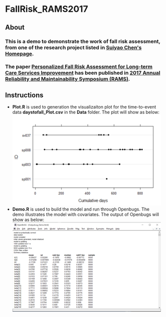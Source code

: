 # FallRisk_RAMS2017
## About
### This is a demo to demonstrate the work of fall risk assessment, from one of the research project listed in [Suiyao Chen's Homepage](https://sites.google.com/mail.usf.edu/suiyaochen-professional/publication?authuser=0). 
### The paper [Personalized Fall Risk Assessment for Long-term Care Services Improvement](https://www.researchgate.net/publication/315849472_Personalized_fall_risk_assessment_for_long-term_care_services_improvement) has been published in [2017 Annual Reliability and Maintainability Symposium (RAMS)](https://ieeexplore.ieee.org/document/7889692). 

## Instructions
- **Plot.R** is used to generation the visualizaiton plot for the time-to-event data **daystofall_Plot.csv** in the **Data** folder. 
The plot will show as below:
![](Plot.png)
- **Demo.R** is used to build the model and run through Openbugs. The demo illustrates the model with covariates. The output of Openbugs will show as below:
![](OpenbugsScreenshot_Demo.png)

